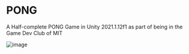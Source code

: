 # PONG

A Half-complete PONG Game in Unity 2021.1.12f1 as part of being in the Game Dev Club of MIT

![image](https://user-images.githubusercontent.com/65004578/124752467-f1a1af80-df38-11eb-8de1-c4f2edec6cb6.png)


